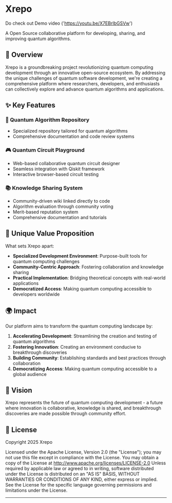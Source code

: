 # Xrepo

Do check out Demo video ('https://youtu.be/X7EBrIbGSVw')

A Open Source collaborative platform for developing, sharing, and improving quantum algorithms.

## 🚀 Overview

Xrepo is a groundbreaking project revolutionizing quantum computing development through an innovative open-source ecosystem. By addressing the unique challenges of quantum software development, we're creating a comprehensive platform where researchers, developers, and enthusiasts can collectively explore and advance quantum algorithms and applications.

## ✨ Key Features

### 🔄 Quantum Algorithm Repository
- Specialized repository tailored for quantum algorithms
- Comprehensive documentation and code review systems

### 🎮 Quantum Circuit Playground
- Web-based collaborative quantum circuit designer
- Seamless integration with Qiskit framework
- Interactive browser-based circuit testing

### 📚 Knowledge Sharing System
- Community-driven wiki linked directly to code
- Algorithm evaluation through community voting
- Merit-based reputation system
- Comprehensive documentation and tutorials

## 💫 Unique Value Proposition

What sets Xrepo apart:

- **Specialized Development Environment**: Purpose-built tools for quantum computing challenges
- **Community-Centric Approach**: Fostering collaboration and knowledge sharing
- **Practical Implementation**: Bridging theoretical concepts with real-world applications
- **Democratized Access**: Making quantum computing accessible to developers worldwide

## 🌍 Impact

Our platform aims to transform the quantum computing landscape by:

1. **Accelerating Development**: Streamlining the creation and testing of quantum algorithms
2. **Fostering Innovation**: Creating an environment conducive to breakthrough discoveries
3. **Building Community**: Establishing standards and best practices through collaboration
4. **Democratizing Access**: Making quantum computing accessible to a global audience

## 🔮 Vision

Xrepo represents the future of quantum computing development - a future where innovation is collaborative, knowledge is shared, and breakthrough discoveries are made possible through community effort.

## 📜 License

Copyright 2025 Xrepo

Licensed under the Apache License, Version 2.0 (the "License");
you may not use this file except in compliance with the License.
You may obtain a copy of the License at http://www.apache.org/licenses/LICENSE-2.0
Unless required by applicable law or agreed to in writing, software
distributed under the License is distributed on an "AS IS" BASIS,
WITHOUT WARRANTIES OR CONDITIONS OF ANY KIND, either express or implied.
See the License for the specific language governing permissions and
limitations under the License.

---

